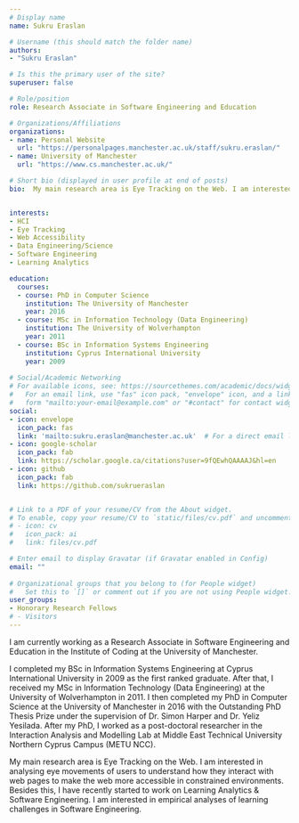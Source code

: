 ```yaml
---
# Display name
name: Sukru Eraslan

# Username (this should match the folder name)
authors:
- "Sukru Eraslan"

# Is this the primary user of the site?
superuser: false

# Role/position
role: Research Associate in Software Engineering and Education

# Organizations/Affiliations
organizations:
- name: Personal Website
  url: "https://personalpages.manchester.ac.uk/staff/sukru.eraslan/"
- name: University of Manchester
  url: "https://www.cs.manchester.ac.uk/"

# Short bio (displayed in user profile at end of posts)
bio:  My main research area is Eye Tracking on the Web. I am interested in analysing eye movements of users to understand how they interact with web pages to make the web more accessible in constrained environments. Besides this, I have recently started to work on Learning Analytics & Software Engineering. I am interested in empirical analyses of learning challenges in Software Engineering.


interests:
- HCI
- Eye Tracking
- Web Accessibility
- Data Engineering/Science
- Software Engineering
- Learning Analytics

education:
  courses:
  - course: PhD in Computer Science
    institution: The University of Manchester
    year: 2016
  - course: MSc in Information Technology (Data Engineering)
    institution: The University of Wolverhampton
    year: 2011
  - course: BSc in Information Systems Engineering
    institution: Cyprus International University
    year: 2009
  
# Social/Academic Networking
# For available icons, see: https://sourcethemes.com/academic/docs/widgets/#icons
#   For an email link, use "fas" icon pack, "envelope" icon, and a link in the
#   form "mailto:your-email@example.com" or "#contact" for contact widget.
social:
- icon: envelope
  icon_pack: fas
  link: 'mailto:sukru.eraslan@manchester.ac.uk'  # For a direct email link, use "mailto:test@example.org".
- icon: google-scholar
  icon_pack: fab
  link: https://scholar.google.ca/citations?user=9fQEwhQAAAAJ&hl=en
- icon: github
  icon_pack: fab
  link: https://github.com/sukrueraslan


# Link to a PDF of your resume/CV from the About widget.
# To enable, copy your resume/CV to `static/files/cv.pdf` and uncomment the lines below.  
# - icon: cv
#   icon_pack: ai
#   link: files/cv.pdf

# Enter email to display Gravatar (if Gravatar enabled in Config)
email: ""
  
# Organizational groups that you belong to (for People widget)
#   Set this to `[]` or comment out if you are not using People widget.  
user_groups:
- Honorary Research Fellows
# - Visitors
---
```


I am currently working as a Research Associate in Software Engineering and Education in the Institute of Coding at the University of Manchester.

I completed my BSc in Information Systems Engineering at Cyprus International University in 2009 as the first ranked graduate. After that, I received my MSc in Information Technology (Data Engineering) at the University of Wolverhampton in 2011. I then completed my PhD in Computer Science at the University of Manchester in 2016 with the Outstanding PhD Thesis Prize under the supervision of Dr. Simon Harper and Dr. Yeliz Yesilada. After my PhD, I worked as a post-doctoral researcher in the Interaction Analysis and Modelling Lab at Middle East Technical University Northern Cyprus Campus (METU NCC).

My main research area is Eye Tracking on the Web. I am interested in analysing eye movements of users to understand how they interact with web pages to make the web more accessible in constrained environments. Besides this, I have recently started to work on Learning Analytics & Software Engineering. I am interested in empirical analyses of learning challenges in Software Engineering.
